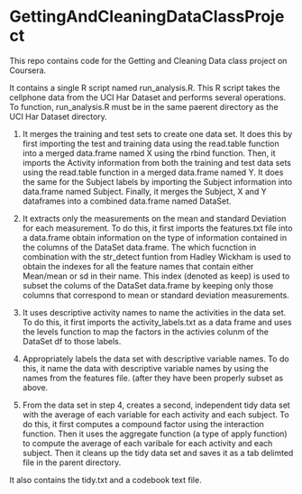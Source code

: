 # GettingAndCleaningDataClassProject
This repo contains code for the Getting and Cleaning Data class project on Coursera.

It contains a single R script named run_analysis.R.
This R script takes the cellphone data from the UCI Har Dataset and performs several operations. 
To function, run_analysis.R must be in the same paerent directory as the UCI Har Dataset directory. 

1) It merges the training and test sets to create one data set. 
It does this by first importing the test and training data using the read.table function into a merged data.frame named X using the rbind function.
Then, it imports the Activity information from both the training and test data sets using the read.table function in a merged data.frame named Y. 
It does the same for the Subject labels by importing the Subject information into data.frame named Subject. 
Finally, it merges the Subject, X and Y dataframes into a combined data.frame named DataSet. 

2) It extracts only the measurements on the mean and standard Deviation for each measurement. 
To do this, it first imports the features.txt file into a data.frame obtain information on the type of information contained in the columns of the DataSet data.frame. 
The which fucnction in combination with the  str_detect funtion from Hadley Wickham is used to obtain the indexes for all the feature names that contain either Mean/mean or sd in their name.
This index (denoted as keep) is used to subset the colums of the DataSet data.frame by keeping only those columns that correspond to mean or standard deviation measurements. 

3) It uses descriptive activity names to name the activities in the data set.
To do this, it first imports the activity_labels.txt as a data frame and uses the levels function to map the factors in the activies colunm of the DataSet df to those labels. 

4) Appropriately labels the data set with descriptive variable names. 
To do this, it name the data with descriptive variable names by using the names 
from the features file. (after they have been properly subset as above.

5) From the data set in step 4, creates a second, independent tidy data set with the average of each variable for each activity and each subject.
To do this, it first computes a compound factor using the interaction function. Then it uses the aggregate function (a type of apply function) to compute the average of each varibale for each activity and each subject. 
Then it cleans up the tidy data set and saves it as a tab delimted file in the parent directory. 

It also contains the tidy.txt and a codebook text file. 
